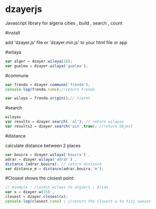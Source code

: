 # dzayerjs
Javascript library for algeria cities , build , search , count

#install

add 'dzayer.js' file or 'dzayer.min.js' to your html file or app

#wilaya
```javascript
var alger = dzayer.wilaya(16);
var guelma = dzayer.wilaya('guelma');
```
#commune
```javascript
var frenda = dzayer.commune('frenda');
console.log(frenda.name);//return Frenda

var wilaya = frenda.origin();// tiaret
```


#search
```javascript
wilayas
var results = dzayer.search( 'al'); // return wilayas
var results2 = dzayer.search('ain',true); //return Object
```

#distance

calculate distance between 2 places
```javascript
var bouira = dzayer.wilaya('bouira') ,
adrar = dzayer.wilaya('adrar') ,
distance (adrar,bouira); // return distance
var distance_m = distance(adrar,bouira,'m');
``` 
#Closest
shows the closest point 
```javascript
// example : closest wilaya to algiers : blida
var x = dzayer.w(15) ,
closest = dzayer.closest(x);
console.log(closest.name) ; //return the closest w to tizi ouezzo
```
